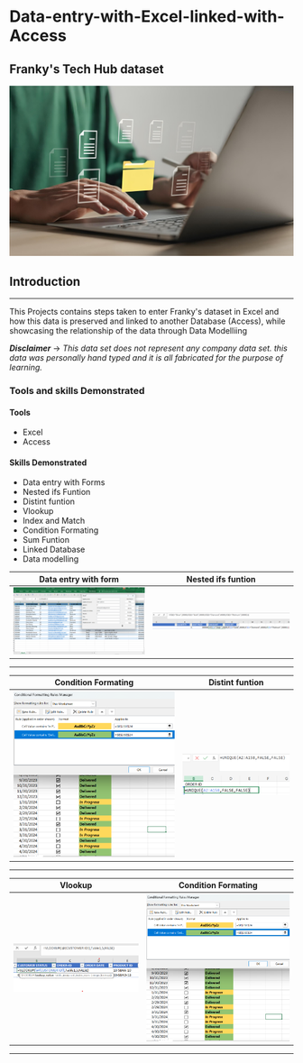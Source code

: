 # Data-entry-with-Excel-linked-with-Access
## Franky's Tech Hub dataset

![](Data_transfer_pic.jpg)

## Introduction
---

This Projects contains steps taken to enter Franky's dataset in Excel and how this data is preserved and linked to another Database (Access), while showcasing the relationship of the data through Data Modelliing

**_Disclaimer_** -> _This data set does not represent any company data set. this data was personally hand typed and it is all fabricated for the purpose of learning._

### Tools and skills Demonstrated

#### Tools
- Excel
- Access

#### Skills Demonstrated
- Data entry with Forms
- Nested ifs Funtion
- Distint funtion
- Vlookup
- Index and Match
- Condition Formating
- Sum Funtion
- Linked Database
- Data modelling

Data entry with form               |                    Nested ifs funtion         
:---------------------------------:|:-------------------------------------:
![](Data_Entry_With_Form.png)      | ![](nested_ifs_in_data_entry.png) 
---

 Condition Formating                         |                    Distint funtion
:-------------------------------------------:|:-------------------------------------:
 ![](Condition_formatting_in_data_entry.png) |  ![](unique_funtion_in_data_entry.png)
 ---

Vlookup                            |               Condition Formating
:---------------------------------:|:-------------------------------------:
 ![](Vlookup_in_data_entry.png)    | ![](Condition_formatting_in_data_entry.png)
 ---
